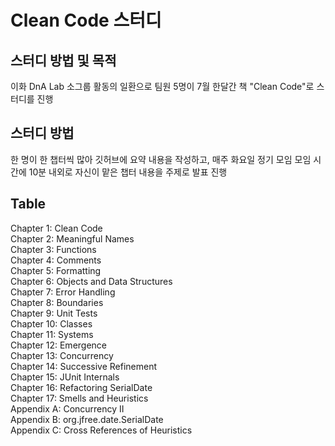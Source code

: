 # Clean Code 스터디
## 스터디 방법 및 목적
이화 DnA Lab 소그룹 활동의 일환으로 팀원 5명이 7월 한달간 책 "Clean Code"로 스터디를 진행
## 스터디 방법
한 명이 한 챕터씩 많아 깃허브에 요약 내용을 작성하고, 매주 화요일 정기 모임 모임 시간에 10분 내외로 자신이 맡은 챕터 내용을 주제로 발표 진행
## Table
Chapter 1: Clean Code
<br/> 
Chapter 2: Meaningful Names
<br/> 
Chapter 3: Functions
<br/> 
Chapter 4: Comments
<br/> 
Chapter 5: Formatting<br/> 
Chapter 6: Objects and Data Structures<br/> 
Chapter 7: Error Handling<br/> 
Chapter 8: Boundaries<br/> 
Chapter 9: Unit Tests<br/> 
Chapter 10: Classes<br/> 
Chapter 11: Systems<br/> 
Chapter 12: Emergence<br/> 
Chapter 13: Concurrency<br/> 
Chapter 14: Successive Refinement<br/> 
Chapter 15: JUnit Internals<br/> 
Chapter 16: Refactoring SerialDate<br/> 
Chapter 17: Smells and Heuristics<br/> 
Appendix A: Concurrency II<br/> 
Appendix B: org.jfree.date.SerialDate<br/> 
Appendix C: Cross References of Heuristics<br/> 
